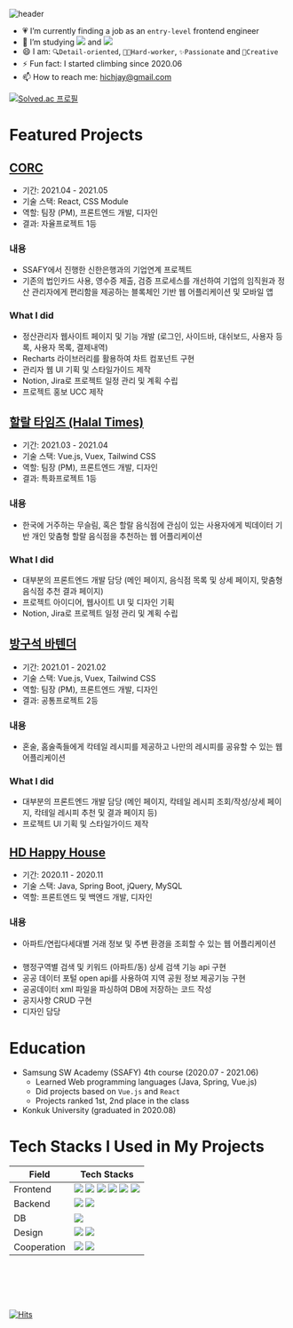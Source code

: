 ![header](https://capsule-render.vercel.app/api?type=waving&color=0:FFD1CF,100:FF7DA4&height=225&section=header&text=💗melthleeth&fontColor=fff&fontSize=80&fontAlign=67&fontAlignY=41&desc=Frontend-Engineer&descSize=20&descAlign=87&descAlignY=59)

  
- 💗 I’m currently finding a job as an `entry-level` frontend engineer
- 🌱 I’m studying <img src="https://img.shields.io/badge/Next.js-000000?style=flat-square&logo=Next.js&logoColor=white"/> and <img src="https://img.shields.io/badge/TypeScript-3178C6?style=flat-square&logo=TypeScript&logoColor=white"/>
- 😄 I am: `🔍Detail-oriented`, `👩‍💻Hard-worker`, `✨Passionate` and `🎨Creative`
- ⚡ Fun fact:  I started climbing since 2020.06
- 📫 How to reach me: [hichjay@gmail.com](hichjay@gmail.com)

[![Solved.ac
프로필](http://mazassumnida.wtf/api/v2/generate_badge?boj={melthleeth})](https://solved.ac/{melthleeth})


# Featured Projects

## [CORC](https://github.com/melthleeth/CORC)
- 기간: 2021.04 - 2021.05
- 기술 스택: React, CSS Module
- 역할: 팀장 (PM), 프론트엔드 개발, 디자인
- 결과: 자율프로젝트 1등

### 내용
- SSAFY에서 진행한 신한은행과의 기업연계 프로젝트
- 기존의 법인카드 사용, 영수증 제출, 검증 프로세스를 개선하여 기업의 임직원과 정산 관리자에게 편리함을 제공하는 블록체인 기반 웹 어플리케이션 및 모바일 앱
### What I did
- 정산관리자 웹사이트 페이지 및 기능 개발 (로그인, 사이드바, 대쉬보드, 사용자 등록, 사용자 목록, 결제내역)
- Recharts 라이브러리를 활용하여 차트 컴포넌트 구현
- 관리자 웹 UI 기획 및 스타일가이드 제작
- Notion, Jira로 프로젝트 일정 관리 및 계획 수립
- 프로젝트 홍보 UCC 제작


## [할랄 타임즈 (Halal Times)](https://github.com/melthleeth/halaltimes)
- 기간: 2021.03 - 2021.04
- 기술 스택: Vue.js, Vuex, Tailwind CSS
- 역할: 팀장 (PM), 프론트엔드 개발, 디자인
- 결과: 특화프로젝트 1등

### 내용
- 한국에 거주하는 무슬림, 혹은 할랄 음식점에 관심이 있는 사용자에게 빅데이터 기반 개인 맞춤형 할랄 음식점을 추천하는 웹 어플리케이션

### What I did

- 대부분의 프론트엔드 개발 담당 (메인 페이지, 음식점 목록 및 상세 페이지, 맞춤형 음식점 추천 결과 페이지)
- 프로젝트 아이디어, 웹사이트 UI 및 디자인 기획
- Notion, Jira로 프로젝트 일정 관리 및 계획 수립
 
## [방구석 바텐더](https://github.com/melthleeth/bangba)
- 기간: 2021.01 - 2021.02
- 기술 스택:  Vue.js, Vuex, Tailwind CSS
- 역할: 팀장 (PM), 프론트엔드 개발, 디자인
- 결과: 공통프로젝트 2등

### 내용
- 혼술, 홈술족들에게 칵테일 레시피를 제공하고 나만의 레시피를 공유할 수 있는 웹 어플리케이션

### What I did
- 대부분의 프론트엔드 개발 담당 (메인 페이지, 칵테일 레시피 조회/작성/상세 페이지, 칵테일 레시피 추천 및 결과 페이지 등)
- 프로젝트 UI 기획 및 스타일가이드 제작


## [HD Happy House](https://github.com/melthleeth/HD-happyhouse)
 - 기간: 2020.11 - 2020.11
 - 기술 스택: Java, Spring Boot, jQuery, MySQL
 - 역할: 프론트엔드 및 백엔드 개발, 디자인

### 내용
- 아파트/연립다세대별 거래 정보 및 주변 환경을 조회할 수 있는 웹 어플리케이션

### 
- 행정구역별 검색 및 키워드 (아파트/동) 상세 검색 기능 api 구현
- 공공 데이터 포털 open api를 사용하여 지역 공원 정보 제공기능 구현
- 공공데이터 xml 파일을 파싱하여 DB에 저장하는 코드 작성
- 공지사항 CRUD 구현
- 디자인 담당


# Education
- Samsung SW Academy (SSAFY) 4th course (2020.07 - 2021.06)
  - Learned Web programming languages (Java, Spring, Vue.js)
  - Did projects based on `Vue.js` and `React`
  - Projects ranked 1st, 2nd place in the class
- Konkuk University (graduated in 2020.08)

# Tech Stacks I Used in My Projects

|Field|Tech Stacks|
|--|--|
| Frontend | <img src="https://img.shields.io/badge/React-61DAFB?style=flat-square&logo=React&logoColor=black"/> <img src="https://img.shields.io/badge/Vue.js-4FC08D?style=flat-square&logo=Vue.js&logoColor=white"/> <img src="https://img.shields.io/badge/JavaScript-F7DF1E?style=flat-square&logo=JavaScript&logoColor=black"/> <img src="https://img.shields.io/badge/Html-E34F26?style=flat-square&logo=Html5&logoColor=white"/> <img src="https://img.shields.io/badge/CSS-1572B6?style=flat-square&logo=CSS3&logoColor=white"/> <img src="https://img.shields.io/badge/TailwindCSS-06B6D4?style=flat-square&logo=TailwindCSS&logoColor=white"/> |
| Backend | <img src="https://img.shields.io/badge/SpringBoot-6DB33F?style=flat-square&logo=SpringBoot&logoColor=white"/> <img src="https://img.shields.io/badge/Spring-6DB33F?style=flat-square&logo=Spring&logoColor=white"/> |
| DB | <img src="https://img.shields.io/badge/MySQL-4479A1?style=flat-square&logo=MySQL&logoColor=white" /> |
| Design | <img src="https://img.shields.io/badge/Figma-F24E1E?style=flat-square&logo=Figma&logoColor=white"/> <img src="https://img.shields.io/badge/AdobeIllustrator-FF9A00?style=flat-square&logo=AdobeIllustrator&logoColor=white"/> |
| Cooperation | <img src="https://img.shields.io/badge/JiraSoftware-0052CC?style=flat-square&logo=JiraSoftware&logoColor=white"/> <img src="https://img.shields.io/badge/Mattermost-0058CC?style=flat-square&logo=Mattermost&logoColor=white"/> |

</br></br></br></br>
  
[![Hits](https://hits.seeyoufarm.com/api/count/incr/badge.svg?url=https%3A%2F%2Fgithub.com%2Fmelthleeth&count_bg=%235E5558&title_bg=%23FF5E9A&icon=&icon_color=%23F5ACAC&title=hits&edge_flat=false)](https://hits.seeyoufarm.com)
  
